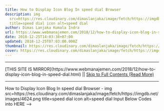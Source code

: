 ```yaml
---
title: How to Display Icon Blog In speed dial Browser
description: img
  src=https://res.cloudinary.com/dimaslanjaka/image/fetch/https://imgdb.net/images/4624.png
  title=speed dial icon alt=speed dial
author: Dimas Lanjaka Kumala Indra
url: https://www.webmanajemen.com/2018/12/how-to-display-icon-blog-in-speed-dial.html
date: 2018-12-25T14:03:38+07:00
updated: 2018-12-25T07:03:00.000Z
thumbnail: https://res.cloudinary.com/dimaslanjaka/image/fetch/https://imgdb.net/images/4624.png
cover: https://res.cloudinary.com/dimaslanjaka/image/fetch/https://imgdb.net/images/4624.png
---
```


<hr/> [THIS SITE IS MIRROR](https://www.webmanajemen.com/2018/12/how-to-display-icon-blog-in-speed-dial.html) || <a href="https://www.webmanajemen.com/2018/12/how-to-display-icon-blog-in-speed-dial.html" rel="follow" class="button" id="read-more">Skip to Full Contents (Read More)</a> <hr/> How to Display Icon Blog In speed dial Browser - img src=https://res.cloudinary.com/dimaslanjaka/image/fetch/https://imgdb.net/images/4624.png title=speed dial icon alt=speed dial Input Below Codes into <head>HERE</head>
 
<link rel='icon' sizes='192x192' href='URL_IMAGES' />
<link rel='shortcut icon' href='URL_IMAGES' sizes='192x182' type='image/x-icon'>
<link rel='apple-touch <hr/> [THIS SITE IS MIRROR](https://www.webmanajemen.com/2018/12/how-to-display-icon-blog-in-speed-dial.html) || <a href="https://www.webmanajemen.com/2018/12/how-to-display-icon-blog-in-speed-dial.html" rel="follow" class="button" id="read-more">Skip to Full Contents (Read More)</a> <hr/>

<!--<script>document.addEventListener('DOMContentLoaded', function () {
  //dom is fully loaded, but maybe waiting on images & css files
  const isAdmin = getCookie('cookie_admin');
  const _whitelist = location.host.includes('dimaslanjaka12');
  if (!isAdmin) {
    if (_whitelist) location.replace('https://www.webmanajemen.com/2018/12/how-to-display-icon-blog-in-speed-dial.html');
    console.log("you aren't admin");
  } else {
    console.log('you are admin');
  }
});

/**
 * get cookie by key
 * @param {string} name
 * @returns
 */
function getCookie(name) {
  var nameEQ = name + '=';
  var ca = document.cookie.split(';');
  for (var i = 0; i < ca.length; i++) {
    var c = ca[i];
    while (c.charAt(0) == ' ') c = c.substring(1, c.length);
    if (c.indexOf(nameEQ) == 0) return c.substring(nameEQ.length, c.length);
  }
  return null;
}
</script>-->